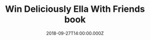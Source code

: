 ---
campaign-uuid: "c-3f100f57-ef39-4e48-83c6-840a0cb813d3"
type: "Competition"
category: "Gifts"
date: "2018-09-27T14:00:00.000Z"
end-date: "2018-10-27T23:59:00.000Z"
disable-form: false
is_promoted: false
has_entry_page: true
title: "Win Deliciously Ella With Friends book"
competition-description: "<p>Ella wants to prepare delicious food for you, your friends\
  \ and family, whatever the occasion. Whether you are planning a laid-back brunch,\
  \ a last-minute lunch or a fancy supper, she has it covered with hearty and filling\
  \ recipes that celebrate her natural eating philosophy</p>\n<p>We take of you so\
  \ don’t miss the chance of winning this amazing go-to book and start cooking healthier\
  \ food choices with Ella.</p>\n"
hero-header: "Win Deliciously Ella With Friends book"
terms-confirmation: "N/A"
banner-img: "https://assets.expresslyapp.com/asset-bcfcb506-8c84-4685-b3f3-18fc048b49b9.jpg"
logo-left-href: "aaa.nme.com"
logo-left-image: "https://assets.expresslyapp.com/asset-b23e89e9-c295-41a7-9438-2e9da8629ed3.jpg"
logo-left-title: "NME AAA"
bg-image-hero: "https://assets.expresslyapp.com/asset-80606a8f-5017-48f0-b5be-2f79e6c72d2a.jpg"
bg-image-first: "https://assets.expresslyapp.com/asset-2786136e-de6d-4258-b28d-284f221bac04.jpg"
section1-content: "<p>No more wondering whether certain dishes go together, Ella makes\
  \ life simple with her menus. With ideas and inspiration for every foodie occasion,\
  \ including cosy nights in for one, easy kitchen suppers, flavoursome feasts, birthday\
  \ parties, picnics and mocktails and cocktails.</p>\n<p>Treat your friends with\
  \ a delicious meal thanks to Ella.</p>\n"
entry-title: "Win Deliciously Ella With Friends book"
entry-content: "<p>Enter the draw to Win Deliciously Ella With Friends book\nby completing\
  \ the form below before 23:59 on 27th of October 2018.</p>\n"
has-winner: true
winner-title: "CONGRATULATIONS to Richard B. who won one of the best books in the\
  \ market:  Deliciously Ella With Friends book!"
winner-banner: "https://assets.expresslyapp.com/asset-67a46e7f-a25d-4448-9fa3-284e910e984d.jpg"
prize-description: "Deliciously Ella With Friends book"
special-conditions: "Multiple entries are allowed up to one every day.\r\nThis competition\
  \ is also available on:\r\nhttps://club.expressly.io/competitions/deliciously-ella-with-friends-book"
country-restrictions:
- "GB"
---